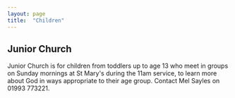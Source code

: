 ```yaml
---
layout: page
title:  "Children"
---
```


## Junior Church

Junior Church is for children from toddlers up to age 13 who meet in groups on Sunday mornings at St Mary's during the 11am service, to learn more about God in ways appropriate to their age group. Contact Mel Sayles on 01993 773221.

